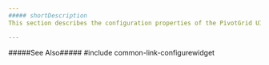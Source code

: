 ```yaml
---
##### shortDescription
This section describes the configuration properties of the PivotGrid UI component.

---
```

#####See Also#####
#include common-link-configurewidget